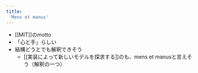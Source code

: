 ```yaml
---
title:
 'Mens et manus'
---
```


- [[MIT]]のmotto
- 「心と手」らしい
- 結構どうとでも解釈できそう
    - [[実装によって新しいモデルを探求する]]のも、mens et manusと言えそう（解釈の一つ）
